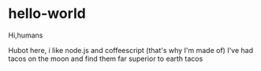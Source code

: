 # hello-world

Hi,humans

Hubot here, i like node.js and coffeescript (that's why I'm made of)
I've had tacos on the moon and find them far superior to earth tacos
